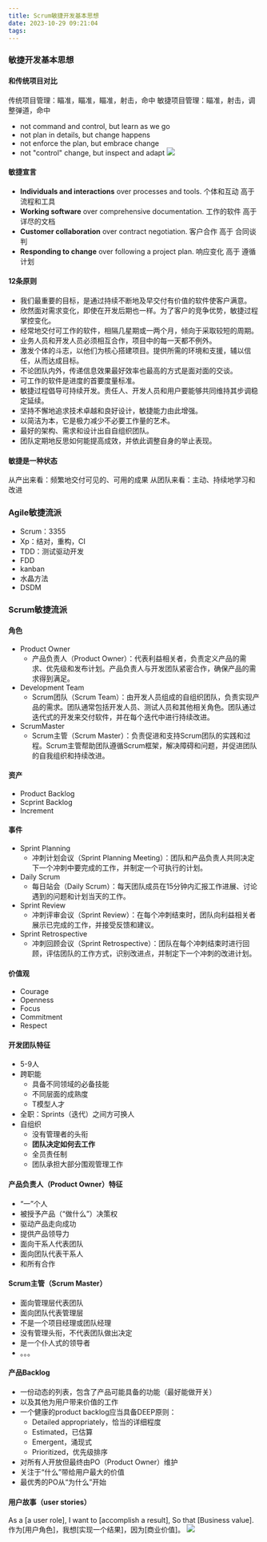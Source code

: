 ```yaml
---
title: Scrum敏捷开发基本思想
date: 2023-10-29 09:21:04
tags:
---
```


### 敏捷开发基本思想

#### 和传统项目对比

传统项目管理：瞄准，瞄准，瞄准，射击，命中
敏捷项目管理：瞄准，射击，调整弹道，命中

- not command and control, but learn as we go
- not plan in details, but change happens
- not enforce the plan, but embrace change
- not "control" change, but inspect and adapt
![](agile1.png)

#### 敏捷宣言

- **Individuals and interactions** over processes and tools. 个体和互动 高于 流程和工具
- **Working software** over comprehensive documentation. 工作的软件 高于 详尽的文档
- **Customer collaboration** over contract negotiation. 客户合作 高于 合同谈判
- **Responding to change** over following a project plan. 响应变化 高于 遵循计划

#### 12条原则

- 我们最重要的目标，是通过持续不断地及早交付有价值的软件使客户满意。
- 欣然面对需求变化，即使在开发后期也一样。为了客户的竞争优势，敏捷过程掌控变化。
- 经常地交付可工作的软件，相隔几星期或一两个月，倾向于采取较短的周期。
- 业务人员和开发人员必须相互合作，项目中的每一天都不例外。
- 激发个体的斗志，以他们为核心搭建项目。提供所需的环境和支援，辅以信任，从而达成目标。
- 不论团队内外，传递信息效果最好效率也最高的方式是面对面的交谈。
- 可工作的软件是进度的首要度量标准。
- 敏捷过程倡导可持续开发。责任人、开发人员和用户要能够共同维持其步调稳定延续。
- 坚持不懈地追求技术卓越和良好设计，敏捷能力由此增强。
- 以简洁为本，它是极力减少不必要工作量的艺术。
- 最好的架构、需求和设计出自自组织团队。
- 团队定期地反思如何能提高成效，并依此调整自身的举止表现。

#### 敏捷是一种状态

从产出来看：频繁地交付可见的、可用的成果
从团队来看：主动、持续地学习和改进

### Agile敏捷流派

- Scrum：3355
- Xp：结对，重构，CI
- TDD：测试驱动开发
- FDD
- kanban
- 水晶方法
- DSDM

### Scrum敏捷流派

#### 角色
- Product Owner
  - 产品负责人（Product Owner）：代表利益相关者，负责定义产品的需求、优先级和发布计划。产品负责人与开发团队紧密合作，确保产品的需求得到满足。
- Development Team
  - Scrum团队（Scrum Team）：由开发人员组成的自组织团队，负责实现产品的需求。团队通常包括开发人员、测试人员和其他相关角色。团队通过迭代式的开发来交付软件，并在每个迭代中进行持续改进。
- ScrumMaster
  - Scrum主管（Scrum Master）：负责促进和支持Scrum团队的实践和过程。Scrum主管帮助团队遵循Scrum框架，解决障碍和问题，并促进团队的自我组织和持续改进。

#### 资产
- Product Backlog
- Scprint Backlog
- Increment

#### 事件
- Sprint Planning
  - 冲刺计划会议（Sprint Planning Meeting）：团队和产品负责人共同决定下一个冲刺中要完成的工作，并制定一个可执行的计划。
- Daily Scrum
  - 每日站会（Daily Scrum）：每天团队成员在15分钟内汇报工作进展、讨论遇到的问题和计划当天的工作。
- Sprint Review
  - 冲刺评审会议（Sprint Review）：在每个冲刺结束时，团队向利益相关者展示已完成的工作，并接受反馈和建议。
- Sprint Retrospective
  - 冲刺回顾会议（Sprint Retrospective）：团队在每个冲刺结束时进行回顾，评估团队的工作方式，识别改进点，并制定下一个冲刺的改进计划。
 
#### 价值观
- Courage
- Openness
- Focus
- Commitment
- Respect

#### 开发团队特征

- 5-9人
- 跨职能
  - 具备不同领域的必备技能
  - 不同层面的成熟度
  - T模型人才
- 全职：Sprints（迭代）之间方可换人
- 自组织
  - 没有管理者的头衔
  - **团队决定如何去工作**
  - 全员责任制
  - 团队承担大部分围观管理工作

#### 产品负责人（Product Owner）特征

- “一”个人
- 被授予产品（“做什么”）决策权
- 驱动产品走向成功
- 提供产品领导力
- 面向干系人代表团队
- 面向团队代表干系人
- 和所有合作

#### Scrum主管（Scrum Master）

- 面向管理层代表团队
- 面向团队代表管理层
- 不是一个项目经理或团队经理
- 没有管理头衔，不代表团队做出决定
- 是一个仆人式的领导者
- 。。。

#### 产品Backlog

- 一份动态的列表，包含了产品可能具备的功能（最好能做开关）
- 以及其他为用户带来价值的工作
- 一个健康的product backlog应当具备DEEP原则：
  - Detailed appropriately，恰当的详细程度
  - Estimated，已估算
  - Emergent，涌现式
  - Prioritized，优先级排序
- 对所有人开放但最终由PO（Product Owner）维护
- 关注于“什么”带给用户最大的价值
- 最优秀的PO从“为什么”开始

#### 用户故事（user stories）

As a [a user role], I want to [accomplish a result], So that [Business value].
作为[用户角色]，我想[实现一个结果]，因为[商业价值]。
![](agile2.png)



